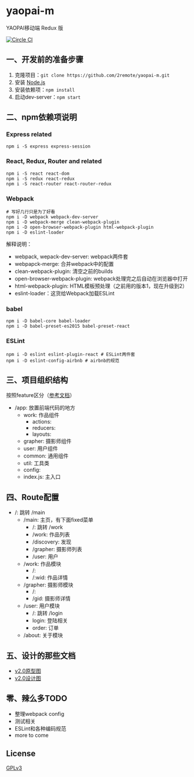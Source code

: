 # yaopai-m

YAOPAI移动端 Redux 版

[![Circle CI](https://circleci.com/gh/2remote/yaopai-m.svg?style=svg)](https://circleci.com/gh/2remote/yaopai-m)

## 一、开发前的准备步骤

1. 克隆项目：`git clone https://github.com/2remote/yaopai-m.git`
2. 安装 [Node.js](https://nodejs.org/)
3. 安装依赖项：`npm install`
4. 启动dev-server：`npm start`

## 二、npm依赖项说明

### Express related

```
npm i -S express express-session
```

### React, Redux, Router and related

```
npm i -S react react-dom
npm i -S redux react-redux
npm i -S react-router react-router-redux
```

### Webpack

```
# 写好几行只是为了好看
npm i -D webpack webpack-dev-server
npm i -D webpack-merge clean-webpack-plugin
npm i -D open-browser-webpack-plugin html-webpack-plugin
npm i -D eslint-loader
```

解释说明：

* webpack, wepack-dev-server: webpack两件套
* webpapck-merge: 合并webpack中的配置
* clean-webpack-plugin: 清空之前的builds
* open-browser-webpack-plugin: webpack处理完之后自动在浏览器中打开
* html-webpack-plugin: HTML模板预处理（之前用的版本1，现在升级到2）
* eslint-loader：这货给Webpack加载ESLint

### babel

```
npm i -D babel-core babel-loader
npm i -D babel-preset-es2015 babel-preset-react
```

### ESLint

```
npm i -D eslint eslint-plugin-react # ESLint两件套
npm i -D eslint-config-airbnb # airbnb的规范
```

## 三、项目组织结构

按照feature区分（[参考文档](http://jaysoo.ca/2016/02/28/organizing-redux-application/)）

* /app: 放置前端代码的地方
  * work: 作品组件
    * actions:
    * reducers:
    * layouts:
  * grapher: 摄影师组件
  * user: 用户组件
  * common: 通用组件
  * util: 工具类
  * config:
  * index.js: 主入口

## 四、Route配置

* /: 跳转 /main
  * /main: 主页，有下面fixed菜单
    * /: 跳转 /work
    * /work: 作品列表
    * /discovery: 发现
    * /grapher: 摄影师列表
    * /user: 用户
  * /work: 作品模块
    * /:
    * /:wid: 作品详情
  * /grapher: 摄影师模块
    * /:
    * /gid: 摄影师详情
  * /user: 用户模块
    * /: 跳转 /login
    * login: 登陆相关
    * order: 订单
  * /about: 关于模块

## 五、设计的那些文档

* [v2.0原型图](https://modao.cc/app/CkzEf0JcX2bFNKDRISLDJd2aSLolzik)
* [v2.0设计图](http://2remote.github.io/yaopai-sketch)

## 零、辣么多TODO

* 整理webpack config
* 测试相关
* ESLint和各种编码规范
* more to come

## License

[GPLv3](http://www.gnu.org/licenses/gpl-3.0.en.html)
